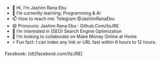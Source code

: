 - 👋 Hi, I’m Jashim Rana Ebu
- 🌱 I’m currently learning: Programming & Ai
- 📫 How to reach me: Telegram @JashimRanaEbu
- 😄 Pronouns: Jashim Rana Ebu : Github.Com/itsJRE
- 👀 I’m interested in (SEO) Search Engine Optimization
- 💞️ I’m looking to collaborate on Make Money Online at Home
- ⚡ Fun fact: I can index any link or URL fast within 6 hours to 12 hours.

Facebook: (id)[facebook.com/itzJRE]

<!---
itsJRE/itsJRE is a ✨ special ✨ repository because its `README.md` (this file) appears on your GitHub profile.
You can click the Preview link to take a look at your changes.
--->
